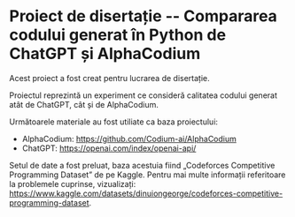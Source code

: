 # Proiect de disertație -- Compararea codului generat în Python de ChatGPT și AlphaCodium

Acest proiect a fost creat pentru lucrarea de disertație.

Proiectul reprezintă un experiment ce consideră calitatea codului generat atât de ChatGPT, cât și de AlphaCodium.

Următoarele materiale au fost utiliate ca baza proiectului:
- AlphaCodium: https://github.com/Codium-ai/AlphaCodium
- ChatGPT: https://openai.com/index/openai-api/

Setul de date a fost preluat, baza acestuia fiind „Codeforces Competitive Programming Dataset” de pe Kaggle. Pentru mai multe informații referitoare la problemele cuprinse, vizualizați: https://www.kaggle.com/datasets/dinuiongeorge/codeforces-competitive-programming-dataset.
